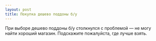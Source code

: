 ```yaml
---
layout: post 
title: Покупка дешево поддоны б/у  
--- 
```

При выборе дешево поддоны б/у  столкнулся с проблемой — не могу найти хороший магазин. Подскажите пожалуйста, где лучше взять.